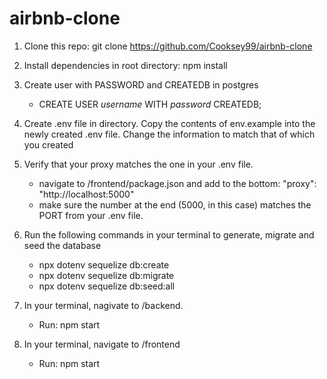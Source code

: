 # airbnb-clone
1. Clone this repo: git clone https://github.com/Cooksey99/airbnb-clone

2. Install dependencies in root directory: npm install

3. Create user with PASSWORD and CREATEDB in postgres
    - CREATE USER *username* WITH *password* CREATEDB;

4. Create .env file in directory. Copy the contents of env.example into the newly created .env file. Change the information to match that of which you created

5. Verify that your proxy matches the one in your .env file.
    - navigate to /frontend/package.json and add to the bottom:
     "proxy": "http://localhost:5000"
    - make sure the number at the end (5000, in this case) matches the PORT from your .env file.

6. Run the following commands in your terminal to generate, migrate and seed the database
    - npx dotenv sequelize db:create
    - npx dotenv sequelize db:migrate
    - npx dotenv sequelize db:seed:all

7. In your terminal, nagivate to /backend.
    - Run: npm start

8. In your terminal, navigate to /frontend
    - Run: npm start
